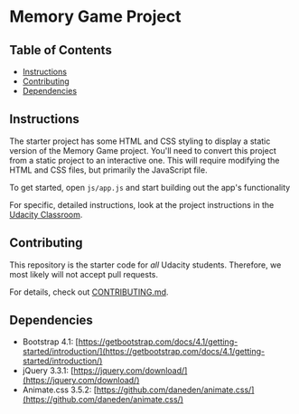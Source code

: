 # Memory Game Project

## Table of Contents

* [Instructions](#instructions)
* [Contributing](#contributing)
* [Dependencies](#dependencies)

## Instructions

The starter project has some HTML and CSS styling to display a static version of the Memory Game project. You'll need to convert this project from a static project to an interactive one. This will require modifying the HTML and CSS files, but primarily the JavaScript file.

To get started, open `js/app.js` and start building out the app's functionality

For specific, detailed instructions, look at the project instructions in the [Udacity Classroom](https://classroom.udacity.com/me).

## Contributing

This repository is the starter code for _all_ Udacity students. Therefore, we most likely will not accept pull requests.

For details, check out [CONTRIBUTING.md](CONTRIBUTING.md).

## Dependencies
* Bootstrap 4.1: [https://getbootstrap.com/docs/4.1/getting-started/introduction/](https://getbootstrap.com/docs/4.1/getting-started/introduction/)
* jQuery 3.3.1: [https://jquery.com/download/](https://jquery.com/download/)
* Animate.css 3.5.2: [https://github.com/daneden/animate.css/](https://github.com/daneden/animate.css/)
